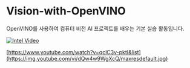 # Vision-with-OpenVINO

OpenVINO를 사용하여 컴퓨터 비전 AI 프로젝트를 배우는 기본 실습 활동입니다.

[![Intel Video](https://img.youtube.com/vi/qclC3v-pktI&list/0.jpg)](https://www.youtube.com/watch?v=qclC3v-pktI&list)

[https://www.youtube.com/watch?v=qclC3v-pktI&list](https://img.youtube.com/vi/dQw4w9WgXcQ/maxresdefault.jpg)
